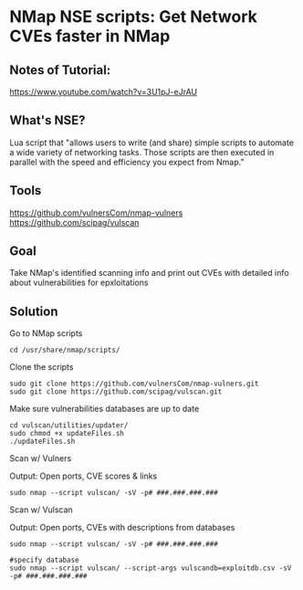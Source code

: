 # NMap NSE scripts: Get Network CVEs faster in NMap

## Notes of Tutorial:
https://www.youtube.com/watch?v=3U1pJ-eJrAU

## What's NSE?
Lua script that "allows users to write (and share) simple scripts to automate a wide variety of networking tasks. Those scripts are then executed in parallel with the speed and efficiency you expect from Nmap."

## Tools
https://github.com/vulnersCom/nmap-vulners
https://github.com/scipag/vulscan

## Goal
Take NMap's identified scanning info and print out CVEs with detailed info about vulnerabilities for epxloitations

## Solution
Go to NMap scripts
``` terminal
cd /usr/share/nmap/scripts/

```
Clone the scripts
```
sudo git clone https://github.com/vulnersCom/nmap-vulners.git
sudo git clone https://github.com/scipag/vulscan.git

```
Make sure vulnerabilities databases are up to date
```
cd vulscan/utilities/updater/
sudo chmod +x updateFiles.sh
./updateFiles.sh

```
Scan w/ Vulners

Output: Open ports, CVE scores & links
```
sudo nmap --script vulscan/ -sV -p# ###.###.###.###

```
Scan w/ Vulscan

Output: Open ports, CVEs with descriptions from databases
```
sudo nmap --script vulscan/ -sV -p# ###.###.###.###

#specify database
sudo nmap --script vulscan/ --script-args vulscandb=exploitdb.csv -sV -p# ###.###.###.###

```
